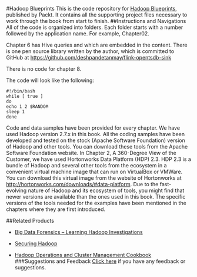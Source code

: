 #Hadoop Blueprints
This is the code repository for [Hadoop Blueprints](https://www.packtpub.com/big-data-and-business-intelligence/hadoop-blueprints?utm_source=github&utm_medium=repository&utm_campaign=9781783980307), published by Packt. It contains all the supporting project files necessary to work through the book from start to finish.
##Instructions and Navigations
All of the code is organized into folders. Each folder starts with a number followed by the application name. For example, Chapter02.

Chapter 6 has Hive queries and which are embedded in the content. There is one  pen source library written by the author, 
which is committed to GitHub at https://github.com/deshpandetanmay/flink-opentsdb-sink

There is no code for chapter 8.

The code will look like the following:
```
#!/bin/bash
while [ true ]
do
echo 1 2 $RANDOM
sleep 1
done
```

Code and data samples have been provided for every chapter. We have used Hadoop version 2.7.x in this book. All the coding samples have been developed and tested on the stock (Apache Software Foundation) version of Hadoop and other tools. You can download these tools from the Apache Software Foundation website. In Chapter 2, A 360-Degree View of the Customer, we have used Hortonworks Data Platform (HDP) 2.3. HDP 2.3 is a bundle of Hadoop and several other tools from the ecosystem in a convenient virtual machine image that can run on VirtualBox or VMWare. You can download this virtual image from the website of Hortonworks at http://hortonworks.com/downloads/#data-platform. Due to the fast-evolving nature of Hadoop and its ecosystem of tools, you might find that newer versions are available than the ones used in this book. The specific versions of the tools
needed for the examples have been mentioned in the chapters where they are first introduced.

##Related Products
* [Big Data Forensics – Learning Hadoop Investigations](https://www.packtpub.com/big-data-and-business-intelligence/hadoop-blueprints?utm_source=github&utm_medium=repository&utm_campaign=9781783980307)

* [Securing Hadoop](https://www.packtpub.com/big-data-and-business-intelligence/securing-hadoop?utm_source=github&utm_medium=repository&utm_campaign=9781783285259)

* [Hadoop Operations and Cluster Management Cookbook](https://www.packtpub.com/big-data-and-business-intelligence/hadoop-operations-and-cluster-management-cookbook?utm_source=github&utm_medium=repository&utm_campaign=9781782165163)
###Suggestions and Feedback
[Click here](https://docs.google.com/forms/d/e/1FAIpQLSe5qwunkGf6PUvzPirPDtuy1Du5Rlzew23UBp2S-P3wB-GcwQ/viewform) if you have any feedback or suggestions.
